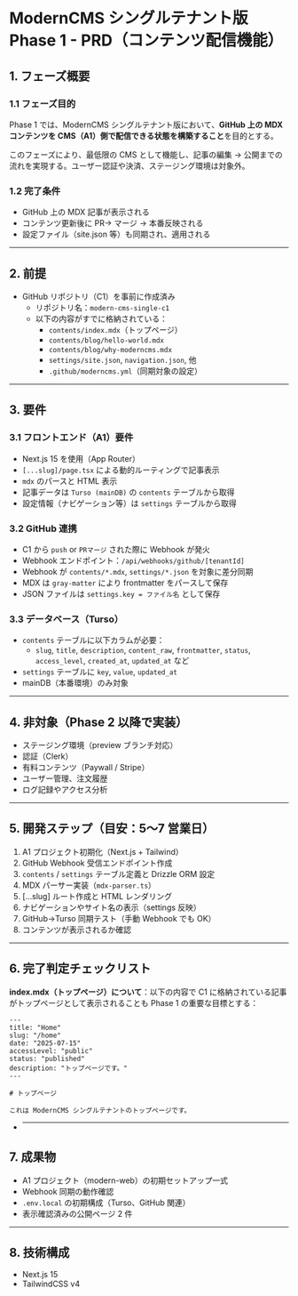 # ModernCMS シングルテナント版 Phase 1 - PRD（コンテンツ配信機能）

## 1. フェーズ概要

### 1.1 フェーズ目的

Phase 1 では、ModernCMS シングルテナント版において、**GitHub 上の MDX コンテンツを CMS（A1）側で配信できる状態を構築すること**を目的とする。

このフェーズにより、最低限の CMS として機能し、記事の編集 → 公開までの流れを実現する。ユーザー認証や決済、ステージング環境は対象外。

### 1.2 完了条件

- GitHub 上の MDX 記事が表示される
- コンテンツ更新後に PR→ マージ → 本番反映される
- 設定ファイル（site.json 等）も同期され、適用される

---

## 2. 前提

- GitHub リポジトリ（C1）を事前に作成済み
  - リポジトリ名：`modern-cms-single-c1`
  - 以下の内容がすでに格納されている：
    - `contents/index.mdx`（トップページ）
    - `contents/blog/hello-world.mdx`
    - `contents/blog/why-moderncms.mdx`
    - `settings/site.json`, `navigation.json`, 他
    - `.github/moderncms.yml`（同期対象の設定）

---

## 3. 要件

### 3.1 フロントエンド（A1）要件

- Next.js 15 を使用（App Router）
- `[...slug]/page.tsx` による動的ルーティングで記事表示
- `mdx` のパースと HTML 表示
- 記事データは `Turso (mainDB)` の `contents` テーブルから取得
- 設定情報（ナビゲーション等）は `settings` テーブルから取得

### 3.2 GitHub 連携

- C1 から `push` or `PRマージ` された際に Webhook が発火
- Webhook エンドポイント：`/api/webhooks/github/[tenantId]`
- Webhook が `contents/*.mdx`, `settings/*.json` を対象に差分同期
- MDX は `gray-matter` により frontmatter をパースして保存
- JSON ファイルは `settings.key = ファイル名` として保存

### 3.3 データベース（Turso）

- `contents` テーブルに以下カラムが必要：
  - `slug`, `title`, `description`, `content_raw`, `frontmatter`, `status`, `access_level`, `created_at`, `updated_at` など
- `settings` テーブルに `key`, `value`, `updated_at`
- mainDB（本番環境）のみ対象

---

## 4. 非対象（Phase 2 以降で実装）

- ステージング環境（preview ブランチ対応）
- 認証（Clerk）
- 有料コンテンツ（Paywall / Stripe）
- ユーザー管理、注文履歴
- ログ記録やアクセス分析

---

## 5. 開発ステップ（目安：5〜7 営業日）

1. A1 プロジェクト初期化（Next.js + Tailwind）
2. GitHub Webhook 受信エンドポイント作成
3. `contents` / `settings` テーブル定義と Drizzle ORM 設定
4. MDX パーサー実装（`mdx-parser.ts`）
5. [...slug] ルート作成と HTML レンダリング
6. ナビゲーションやサイト名の表示（settings 反映）
7. GitHub→Turso 同期テスト（手動 Webhook でも OK）
8. コンテンツが表示されるか確認

---

## 6. 完了判定チェックリスト

**index.mdx（トップページ）について**：以下の内容で C1 に格納されている記事がトップページとして表示されることも Phase 1 の重要な目標とする：

```mdx
---
title: "Home"
slug: "/home"
date: "2025-07-15"
accessLevel: "public"
status: "published"
description: "トップページです。"
---

# トップページ

これは ModernCMS シングルテナントのトップページです。
```

- ***

## 7. 成果物

- A1 プロジェクト（modern-web）の初期セットアップ一式
- Webhook 同期の動作確認
- `.env.local` の初期構成（Turso、GitHub 関連）
- 表示確認済みの公開ページ 2 件

---

## 8. 技術構成

- Next.js 15
- TailwindCSS v4
